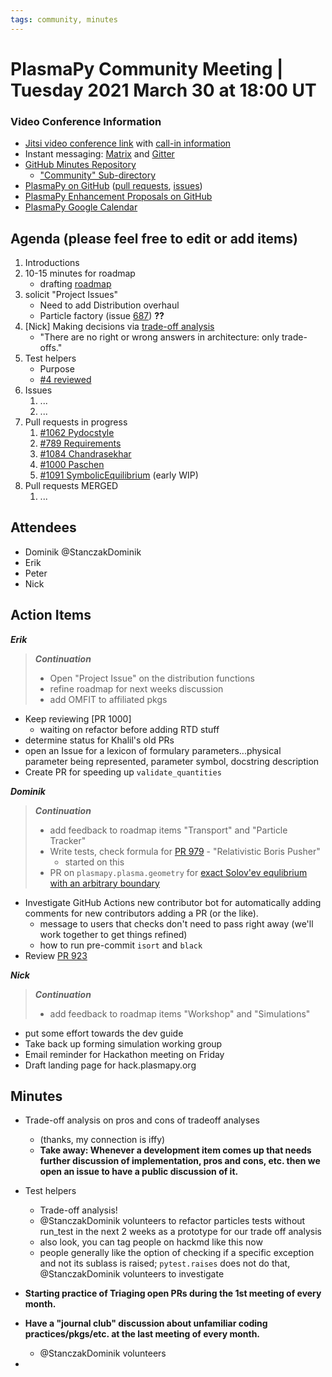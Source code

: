 ```yaml
---
tags: community, minutes
---
```


# PlasmaPy Community Meeting | Tuesday 2021 March 30 at 18:00 UT

### Video Conference Information
* [Jitsi video conference link](https://meet.jit.si/plasmapy) with [call-in information](https://meet.jit.si/static/dialInInfo.html?room=plasmapy) 
* Instant messaging: [Matrix](https://app.element.io/#/room/#plasmapy:openastronomy.org) and [Gitter](https://gitter.im/PlasmaPy/Lobby)
* [GitHub Minutes Repository](https://github.com/PlasmaPy/plasmapy-project/tree/master/minutes)
    * ["Community" Sub-directory](https://github.com/PlasmaPy/plasmapy-project/tree/master/minutes/_community)
* [PlasmaPy on GitHub](https://github.com/PlasmaPy/plasmapy) ([pull requests](https://github.com/PlasmaPy/plasmapy/pulls), [issues](https://github.com/PlasmaPy/plasmapy/issues))
* [PlasmaPy Enhancement Proposals on GitHub](https://github.com/PlasmaPy/PlasmaPy-PLEPs) 
* [PlasmaPy Google Calendar](https://calendar.google.com/calendar?cid=bzVsb3ZkcW0zaWxsam00ZTlrMDd2cmw5bWdAZ3JvdXAuY2FsZW5kYXIuZ29vZ2xlLmNvbQ)

## Agenda (please feel free to edit or add items)

1. Introductions
2. 10-15 minutes for roadmap
    * drafting [roadmap](https://hackmd.io/@plasmapy/ry0mmnj6v/edit)
3. solicit "Project Issues"
    * Need to add Distribution overhaul
    * Particle factory (issue [687](https://github.com/PlasmaPy/PlasmaPy/issues/687)) **??**
4. [Nick] Making decisions via [trade-off analysis](<https://en.wikipedia.org/wiki/Architecture_tradeoff_analysis_method>)
    * "There are no right or wrong answers in architecture: only trade-offs."
6. Test helpers
    * Purpose
    * [#4 reviewed](https://github.com/PlasmaPy/PlasmaPy/pull/923)
7. Issues
    1. ...
    2. ...
8. Pull requests in progress 
    1. [#1062 Pydocstyle](https://github.com/PlasmaPy/PlasmaPy/pull/1062)
    2. [#789 Requirements](https://github.com/PlasmaPy/PlasmaPy/pull/789)
    3. [#1084 Chandrasekhar](https://github.com/PlasmaPy/PlasmaPy/pull/1084)
    4. [#1000 Paschen](https://github.com/PlasmaPy/PlasmaPy/pull/1000)
    5. [#1091 SymbolicEquilibrium](https://github.com/PlasmaPy/PlasmaPy/pull/1091) (early WIP)
9. Pull requests MERGED
    1. ...
    
## Attendees

* Dominik @StanczakDominik 
* Erik
* Peter
* Nick

## Action Items

***Erik***
> ***Continuation***
> * Open "Project Issue" on the distribution functions
> * refine roadmap for next weeks discussion
> * add OMFIT to affiliated pkgs
* Keep reviewing [PR 1000]
    * waiting on refactor before adding RTD stuff
* determine status for Khalil's old PRs
* open an Issue for a lexicon of formulary parameters...physical parameter being represented, parameter symbol, docstring description
* Create PR for speeding up `validate_quantities`

***Dominik***
> ***Continuation***
> * add feedback to roadmap items "Transport" and "Particle Tracker"
> * Write tests, check formula for [PR 979](https://github.com/PlasmaPy/PlasmaPy/pull/979) - "Relativistic Boris Pusher"
>    * started on this
> * PR on `plasmapy.plasma.geometry` for [exact Solov'ev equlibrium with an arbitrary boundary](https://arxiv.org/pdf/1908.04449.pdf)
* Investigate GitHub Actions new contributor bot for automatically adding comments for new contributors adding a PR (or the like).
    * message to users that checks don't need to pass right away (we'll work together to get things refined)
    * how to run pre-commit `isort` and `black`
* Review [PR 923](https://github.com/PlasmaPy/PlasmaPy/pull/923)

***Nick***
> ***Continuation***
> * add feedback to roadmap items "Workshop" and "Simulations"
* put some effort towards the dev guide
* Take back up forming simulation working group
* Email reminder for Hackathon meeting on Friday
* Draft landing page for hack.plasmapy.org

## Minutes

* Trade-off analysis on pros and cons of tradeoff analyses
    * (thanks, my connection is iffy)
    * **Take away: Whenever a development item comes up that needs further discussion of implementation, pros and cons, etc. then we open an issue to have a public discussion of it.**
* Test helpers
    * Trade-off analysis!
    * @StanczakDominik volunteers to refactor particles tests without run_test in the next 2 weeks as a prototype for our trade off analysis
    * also look, you can tag people on hackmd like this now
    * people generally like the option of checking if a specific exception and not its sublass is raised; `pytest.raises` does not do that, @StanczakDominik volunteers to investigate

* **Starting practice of Triaging open PRs during the 1st meeting of every month.**
* **Have a "journal club" discussion about unfamiliar coding practices/pkgs/etc. at the last meeting of every month.**
    * @StanczakDominik volunteers
* 